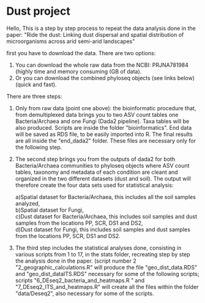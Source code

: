 # Dust project

Hello,
This is a step by step process to repeat the data analysis done in the paper:
"Ride the dust: Linking dust dispersal and spatial distribution of microorganisms across arid semi-arid landscapes"

first you have to download the data.
There are two options:

1. You can download the whole raw data from the NCBI: PRJNA781984 (highly time and memory consuming (GB of data).
2. Or you can download the combined phyloseq objects (see links below) (quick and fast).


There are three steps: 
1. Only from raw data (point one above): the bioinformatic procedure that, from demultiplexed data brings you to two ASV count tables one Bacteria/Archaea and one Fungi (Dada2 pipeline). Taxa tables will be also produced. Scripts are inside the folder "bioinformatics". End data will be saved as RDS file, to be easily imported into R. The final results are all inside the "end_dada2" folder. These files are necessary only for the following step.

2. The second step brings you from the outputs of dada2 for both Bacteria/Archaea communities to phyloseq objects where ASV count tables, taxonomy and metadata of each condition are cleant and organized in the two different datasets (dust and soil).
The output will therefore create the four data sets used for statistical analysis: <br />

      a)Spatial dataset for Bacteria/Archaea, this includes all the soil samples analyzed,<br />
      b)Spatial dataset for Fungi,<br />
      c)Dust dataset for Bacteria/Archaea,  this includes soil samples and dust samples from the locations PP, SCR, DS1 and DS2,<br />
      d)Dust dataset for Fungi,  this includes soil samples and dust samples from the locations PP, SCR, DS1 and DS2.<br />

3. The third step includes the statistical analyses done, consisting in various scripts from 1 to 17, in the stats folder, recreating step by step the analysis done in the paper. (script number 2 "2_geographic_calculations.R" will produce the file "geo_dist_data.RDS" and "geo_dist_dataITS.RDS" necessary for some of the following scripts;
scripts "6_DEseq2_bacteria_and_heatmaps.R " and "7_DEseq2_ITS_and_heatmaps.R" will create all the files within the folder "data/Deseq2", also necessary for some of the scripts.

